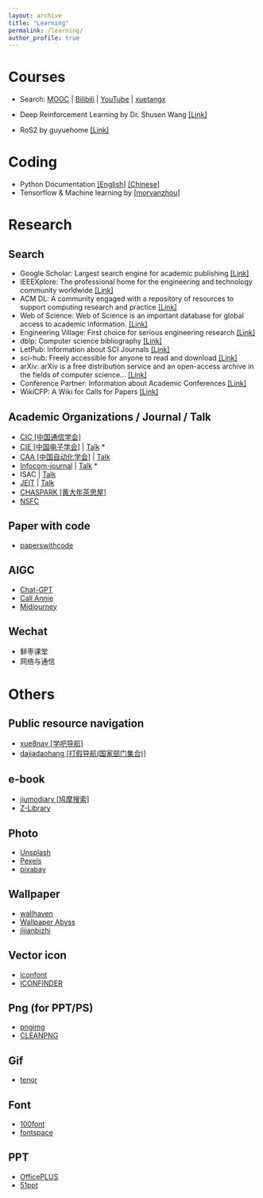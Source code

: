 ```yaml
---
layout: archive
title: "Learning"
permalink: /learning/
author_profile: true
---
```


Courses
======
* Search: [MOOC](https://www.icourse163.org/) &#124; [Bilibili](https://www.bilibili.com/) &#124; [YouTube](https://www.youtube.com/) &#124; [xuetangx](https://www.xuetangx.com/)

* Deep Reinforcement Learning by Dr. Shusen Wang [[Link]](https://github.com/wangshusen/DRL)
* RoS2 by guyuehome [[Link]](https://book.guyuehome.com/)

Coding
======
* Python Documentation [[English]](https://docs.python.org/3/) [[Chinese]](https://docs.python.org/zh-cn/3/)
* Tensorflow & Machine learning by [[morvanzhou]](https://yulizi123.github.io/)

Research
======

Search
------
* Google Scholar: Largest search engine for academic publishing [[Link]](https://scholar.google.com/)
* IEEEXplore: The professional home for the engineering and technology community worldwide [[Link]](https://ieeexplore.ieee.org/Xplore/home.jsp)
* ACM DL: A community engaged with a repository of resources to support computing research and practice [[Link]](https://dl.acm.org/)
* Web of Science: Web of Science is an important database for global access to academic information. [[Link]](https://access.clarivate.com/login?app=wos&alternative=true&shibShireURL=https:%2F%2Fwww.webofknowledge.com%2F%3Fauth%3DShibboleth&shibReturnURL=https:%2F%2Fwww.webofknowledge.com%2F&roaming=true)
* Engineering Village: First choice for serious engineering research [[Link]](https://www.engineeringvillage.com/home.url)
* dblp: Computer science bibliography [[Link]](https://dblp.org/)
* LetPub: Information about SCI Journals [[Link]](http://www.letpub.com.cn/index.php?page=journalapp)
* sci-hub: Freely accessible for anyone to read and download [[Link]](https://sci-hub.se/)
* arXiv: arXiv is a free distribution service and an open-access archive in the fields of computer science... [[Link]](https://arxiv.org/)
* Conference Partner: Information about Academic Conferences [[Link]](https://www.myhuiban.com/)
* WikiCFP: A Wiki for Calls for Papers [[Link]](http://www.wikicfp.com/cfp/)

Academic Organizations / Journal / Talk
------
* [CIC [中国通信学会]](https://www.china-cic.cn/web/home/index)
* [CIE [中国电子学会]](https://cietest.yesky.com/) &#124; [Talk](https://space.bilibili.com/1454682866/channel/series) *
* [CAA [中国自动化学会]](http://www.caa.org.cn/) &#124; [Talk](https://space.bilibili.com/516719758/video?tid=0&pn=3&keyword=&order=pubdate)
* [Infocom-journal](http://www.infocomm-journal.com/qkq/CN/jcim/home.shtml) &#124; [Talk](https://space.bilibili.com/581486599?spm_id_from=333.337.search-card.all.click) *
* ISAC &#124; [Talk](https://space.bilibili.com/628306392?spm_id_from=333.337.search-card.all.click)
* [JEIT](https://jeit.ac.cn/) &#124; [Talk](https://space.bilibili.com/1554640901?spm_id_from=333.337.search-card.all.click)
* [CHASPARK [黄大年茶思屋]](https://www.chaspark.com/#/home)
* [NSFC](https://www.nsfc.gov.cn/)
  
Paper with code
------
* [paperswithcode](https://paperswithcode.com/)

AIGC
------
* [Chat-GPT](https://openai.com/gpt-4)
* [Call Annie](https://callannie.ai/call)
* [Midjourney](https://www.midjourney.com/home/?callbackUrl=%2Fapp%2F)

Wechat
------
* 鲜枣课堂
* 网络与通信

Others
======
## Public resource navigation
* [xue8nav [学吧导航]](https://www.xue8nav.com/)
* [dajiadaohang [打假导航(国家部门集合)]](http://www.dajiadaohang.com/Index/index.html)

e-book
------
* [jiumodiary [鸠摩搜索]](https://www.jiumodiary.com/)
* [Z-Library](https://z-lib.io/)

Photo
------
* [Unsplash](https://unsplash.com/)
* [Pexels](https://www.pexels.com/zh-cn/)
* [pixabay](https://pixabay.com/zh/)

Wallpaper
------
* [wallhaven](https://wallhaven.cc/)
* [Wallpaper Abyss](https://wall.alphacoders.com/)
* [jijianbizhi](https://bz.zzzmh.cn/index)

Vector icon
------
* [iconfont](https://www.iconfont.cn/)
* [ICONFINDER](https://www.iconfinder.com/)

Png (for PPT/PS)
------
* [pngimg](https://pngimg.com/)
* [CLEANPNG](https://www.cleanpng.com/)

Gif
------
* [tenor](https://tenor.com/zh-CN/)

Font
------
* [100font](https://www.100font.com/)
* [fontspace](https://www.fontspace.com/)

PPT
------
* [OfficePLUS](https://www.officeplus.cn/)
* [51ppt](https://www.51pptmoban.com/)